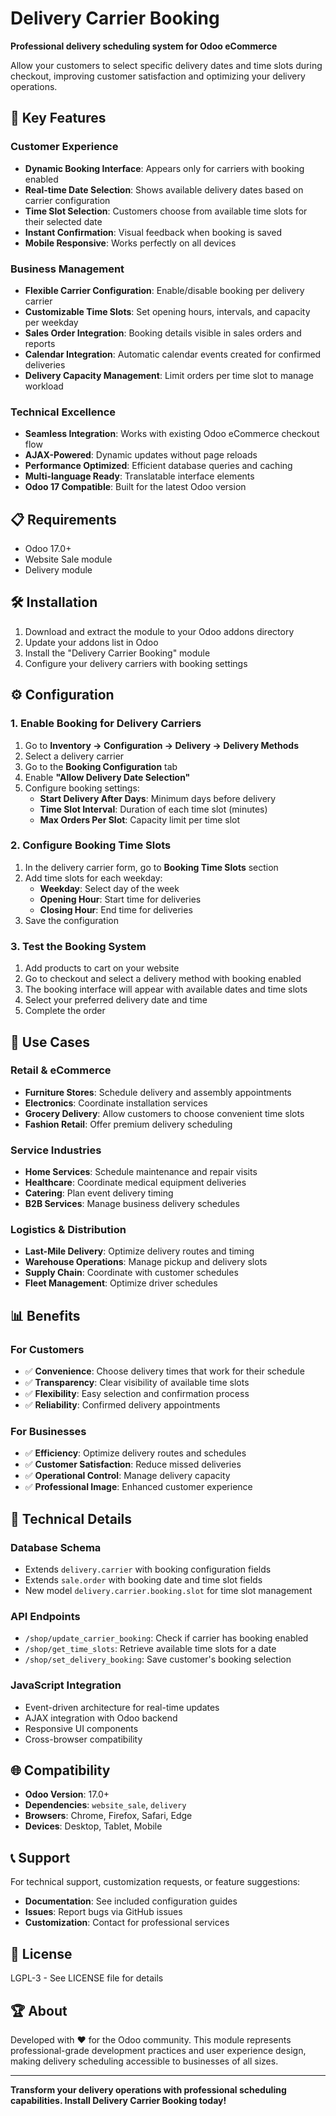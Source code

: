 # Delivery Carrier Booking

**Professional delivery scheduling system for Odoo eCommerce**

Allow your customers to select specific delivery dates and time slots during checkout, improving customer satisfaction and optimizing your delivery operations.

## 🚀 Key Features

### Customer Experience
- **Dynamic Booking Interface**: Appears only for carriers with booking enabled
- **Real-time Date Selection**: Shows available delivery dates based on carrier configuration
- **Time Slot Selection**: Customers choose from available time slots for their selected date
- **Instant Confirmation**: Visual feedback when booking is saved
- **Mobile Responsive**: Works perfectly on all devices

### Business Management
- **Flexible Carrier Configuration**: Enable/disable booking per delivery carrier
- **Customizable Time Slots**: Set opening hours, intervals, and capacity per weekday
- **Sales Order Integration**: Booking details visible in sales orders and reports
- **Calendar Integration**: Automatic calendar events created for confirmed deliveries
- **Delivery Capacity Management**: Limit orders per time slot to manage workload

### Technical Excellence
- **Seamless Integration**: Works with existing Odoo eCommerce checkout flow
- **AJAX-Powered**: Dynamic updates without page reloads
- **Performance Optimized**: Efficient database queries and caching
- **Multi-language Ready**: Translatable interface elements
- **Odoo 17 Compatible**: Built for the latest Odoo version

## 📋 Requirements

- Odoo 17.0+
- Website Sale module
- Delivery module

## 🛠 Installation

1. Download and extract the module to your Odoo addons directory
2. Update your addons list in Odoo
3. Install the "Delivery Carrier Booking" module
4. Configure your delivery carriers with booking settings

## ⚙️ Configuration

### 1. Enable Booking for Delivery Carriers

1. Go to **Inventory → Configuration → Delivery → Delivery Methods**
2. Select a delivery carrier
3. Go to the **Booking Configuration** tab
4. Enable **"Allow Delivery Date Selection"**
5. Configure booking settings:
   - **Start Delivery After Days**: Minimum days before delivery
   - **Time Slot Interval**: Duration of each time slot (minutes)
   - **Max Orders Per Slot**: Capacity limit per time slot

### 2. Configure Booking Time Slots

1. In the delivery carrier form, go to **Booking Time Slots** section
2. Add time slots for each weekday:
   - **Weekday**: Select day of the week
   - **Opening Hour**: Start time for deliveries
   - **Closing Hour**: End time for deliveries
3. Save the configuration

### 3. Test the Booking System

1. Add products to cart on your website
2. Go to checkout and select a delivery method with booking enabled
3. The booking interface will appear with available dates and time slots
4. Select your preferred delivery date and time
5. Complete the order

## 🎯 Use Cases

### Retail & eCommerce
- **Furniture Stores**: Schedule delivery and assembly appointments
- **Electronics**: Coordinate installation services
- **Grocery Delivery**: Allow customers to choose convenient time slots
- **Fashion Retail**: Offer premium delivery scheduling

### Service Industries
- **Home Services**: Schedule maintenance and repair visits
- **Healthcare**: Coordinate medical equipment deliveries
- **Catering**: Plan event delivery timing
- **B2B Services**: Manage business delivery schedules

### Logistics & Distribution
- **Last-Mile Delivery**: Optimize delivery routes and timing
- **Warehouse Operations**: Manage pickup and delivery slots
- **Supply Chain**: Coordinate with customer schedules
- **Fleet Management**: Optimize driver schedules

## 📊 Benefits

### For Customers
- ✅ **Convenience**: Choose delivery times that work for their schedule
- ✅ **Transparency**: Clear visibility of available time slots
- ✅ **Flexibility**: Easy selection and confirmation process
- ✅ **Reliability**: Confirmed delivery appointments

### For Businesses
- ✅ **Efficiency**: Optimize delivery routes and schedules
- ✅ **Customer Satisfaction**: Reduce missed deliveries
- ✅ **Operational Control**: Manage delivery capacity
- ✅ **Professional Image**: Enhanced customer experience

## 🔧 Technical Details

### Database Schema
- Extends `delivery.carrier` with booking configuration fields
- Extends `sale.order` with booking date and time slot fields
- New model `delivery.carrier.booking.slot` for time slot management

### API Endpoints
- `/shop/update_carrier_booking`: Check if carrier has booking enabled
- `/shop/get_time_slots`: Retrieve available time slots for a date
- `/shop/set_delivery_booking`: Save customer's booking selection

### JavaScript Integration
- Event-driven architecture for real-time updates
- AJAX integration with Odoo backend
- Responsive UI components
- Cross-browser compatibility

## 🌐 Compatibility

- **Odoo Version**: 17.0+
- **Dependencies**: `website_sale`, `delivery`
- **Browsers**: Chrome, Firefox, Safari, Edge
- **Devices**: Desktop, Tablet, Mobile

## 📞 Support

For technical support, customization requests, or feature suggestions:

- **Documentation**: See included configuration guides
- **Issues**: Report bugs via GitHub issues
- **Customization**: Contact for professional services

## 📄 License

LGPL-3 - See LICENSE file for details

## 🏆 About

Developed with ❤️ for the Odoo community. This module represents professional-grade development practices and user experience design, making delivery scheduling accessible to businesses of all sizes.

---

**Transform your delivery operations with professional scheduling capabilities. Install Delivery Carrier Booking today!**